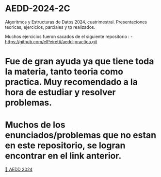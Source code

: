 # AEDD-2024-2C
Algoritmos y Estructuras de Datos 2024, cuatrimestral. Presentaciones teoricas, ejercicios, parciales y tp realizados.

Muchos ejercicios fueron sacados de el siguiente repositorio :
            - https://github.com/elPeiretti/aedd-practica.git

# Fue de gran ayuda ya que tiene toda la materia, tanto teoria como practica. Muy recomendado a la hora de estudiar y resolver problemas.
# Muchos de los enunciados/problemas que no estan en este repositorio, se logran encontrar en el link anterior.

[📂 AEDD 2024](./Ejercicios/)

